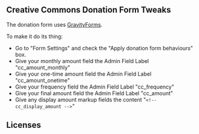 ## Creative Commons Donation Form Tweaks

The donation form uses [GravityForms](http://www.gravityforms.com/).

To make it do its thing:

 * Go to "Form Settings" and check the "Apply donation form behaviours" box.
 * Give your monthly amount field the Admin Field Label "cc_amount_monthly"
 * Give your one-time amount field the Admin Field Label "cc_amount_onetime"
 * Give your frequency field the Admin Field Label "cc_frequency"
 * Give your final amount field the Admin Field Label "cc_amount"
 * Give any display amount markup fields the content "`<!-- cc_display_amount -->`"

## Licenses

